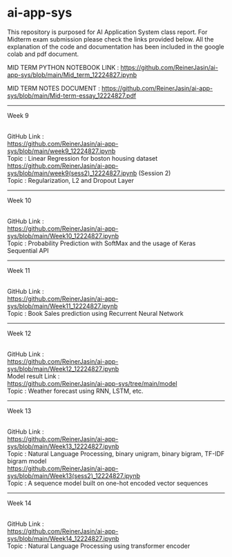 # ai-app-sys

This repository is purposed for AI Application System class report. For Midterm exam submission please check the links provided below. All the explanation of the code and documentation has been included in the google colab and pdf document.

MID TERM PYTHON NOTEBOOK LINK :
https://github.com/ReinerJasin/ai-app-sys/blob/main/Mid_term_12224827.ipynb

MID TERM NOTES DOCUMENT :
https://github.com/ReinerJasin/ai-app-sys/blob/main/Mid-term-essay_12224827.pdf

---

Week 9
<br><br>

GitHub Link :
<br>
https://github.com/ReinerJasin/ai-app-sys/blob/main/week9_12224827.ipynb
<br>
Topic : Linear Regression for boston housing dataset
<br>
https://github.com/ReinerJasin/ai-app-sys/blob/main/week9(sess2)_12224827.ipynb (Session 2)
<br>
Topic : Regularization, L2 and Dropout Layer

---

Week 10
<br><br>

GitHub Link :
<br>
https://github.com/ReinerJasin/ai-app-sys/blob/main/Week10_12224827.ipynb
<br>
Topic : Probability Prediction with SoftMax and the usage of Keras Sequential API
<br>

---

Week 11
<br><br>

GitHub Link :
<br>
https://github.com/ReinerJasin/ai-app-sys/blob/main/Week11_12224827.ipynb
<br>
Topic : Book Sales prediction using Recurrent Neural Network
<br>

---

Week 12
<br><br>

GitHub Link :
<br>
https://github.com/ReinerJasin/ai-app-sys/blob/main/Week12_12224827.ipynb
<br>
Model result Link :
<br>
https://github.com/ReinerJasin/ai-app-sys/tree/main/model
<br>
Topic : Weather forecast using RNN, LSTM, etc.
<br>

---

Week 13
<br><br>

GitHub Link :
<br>
https://github.com/ReinerJasin/ai-app-sys/blob/main/Week13_12224827.ipynb
<br>
Topic : Natural Language Processing, binary unigram, binary bigram, TF-IDF bigram model
<br>
https://github.com/ReinerJasin/ai-app-sys/blob/main/Week13(sess2)_12224827.ipynb
<br>
Topic : A sequence model built on one-hot encoded vector sequences
<br>

---

Week 14
<br><br>

GitHub Link :
<br>
https://github.com/ReinerJasin/ai-app-sys/blob/main/Week14_12224827.ipynb
<br>
Topic : Natural Language Processing using transformer encoder
